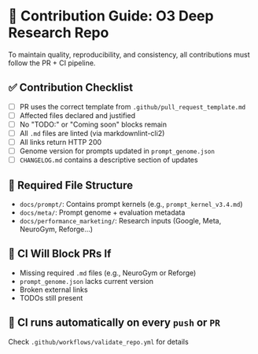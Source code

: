 # 🧭 Contribution Guide: O3 Deep Research Repo

To maintain quality, reproducibility, and consistency, all contributions must follow the PR + CI pipeline.

## ✅ Contribution Checklist

- [ ] PR uses the correct template from `.github/pull_request_template.md`
- [ ] Affected files declared and justified
- [ ] No "TODO:" or "Coming soon" blocks remain
- [ ] All `.md` files are linted (via markdownlint-cli2)
- [ ] All links return HTTP 200
- [ ] Genome version for prompts updated in `prompt_genome.json`
- [ ] `CHANGELOG.md` contains a descriptive section of updates

## 📂 Required File Structure

- `docs/prompt/`: Contains prompt kernels (e.g., `prompt_kernel_v3.4.md`)
- `docs/meta/`: Prompt genome + evaluation metadata
- `docs/performance_marketing/`: Research inputs (Google, Meta, NeuroGym, Reforge...)

## 🚨 CI Will Block PRs If
- Missing required `.md` files (e.g., NeuroGym or Reforge)
- `prompt_genome.json` lacks current version
- Broken external links
- TODOs still present

## 🧪 CI runs automatically on every `push` or `PR`

Check `.github/workflows/validate_repo.yml` for details

